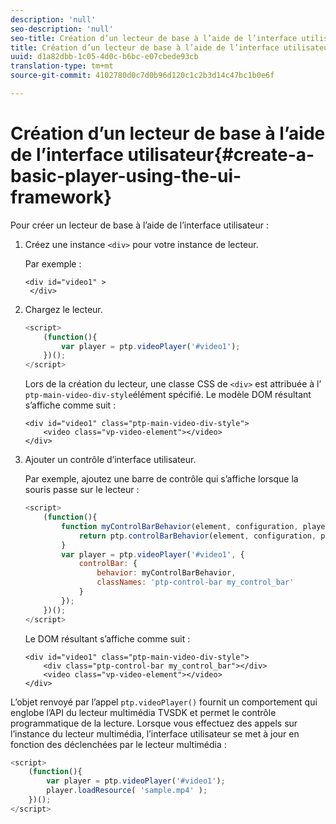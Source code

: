 ```yaml
---
description: 'null'
seo-description: 'null'
seo-title: Création d’un lecteur de base à l’aide de l’interface utilisateur
title: Création d’un lecteur de base à l’aide de l’interface utilisateur
uuid: d1a82dbb-1c05-4d0c-b6bc-e07cbede93cb
translation-type: tm+mt
source-git-commit: 4102780d0c7d0b96d120c1c2b3d14c47bc1b0e6f

---
```



# Création d’un lecteur de base à l’aide de l’interface utilisateur{#create-a-basic-player-using-the-ui-framework}

Pour créer un lecteur de base à l’aide de l’interface utilisateur :

1. Créez une instance `<div>` pour votre instance de lecteur.

   Par exemple :

   ```
   <div id="video1" > 
    </div>
   ```

1. Chargez le lecteur.

   ```js
   <script> 
       (function(){ 
           var player = ptp.videoPlayer('#video1'); 
       })(); 
   </script>
   ```

   Lors de la création du lecteur, une classe CSS de `<div>` est attribuée à l’ `ptp-main-video-div-style`élément spécifié. Le modèle DOM résultant s’affiche comme suit :

   ```
   <div id="video1" class="ptp-main-video-div-style"> 
       <video class="vp-video-element"></video> 
   </div>
   ```

1. Ajouter un contrôle d’interface utilisateur.

   Par exemple, ajoutez une barre de contrôle qui s’affiche lorsque la souris passe sur le lecteur :

   ```js
   <script> 
       (function(){ 
           function myControlBarBehavior(element, configuration, player) { 
               return ptp.controlBarBehavior(element, configuration, player); 
           } 
           var player = ptp.videoPlayer('#video1', { 
               controlBar: { 
                   behavior: myControlBarBehavior, 
                   classNames: 'ptp-control-bar my_control_bar' 
               } 
           }); 
       })(); 
   </script>
   ```

   Le DOM résultant s’affiche comme suit :

   ```
   <div id="video1" class="ptp-main-video-div-style"> 
       <div class="ptp-control-bar my_control_bar"></div> 
       <video class="vp-video-element"></video> 
   </div>
   ```

L’objet renvoyé par l’appel `ptp.videoPlayer()` fournit un comportement qui englobe l’API du lecteur multimédia TVSDK et permet le contrôle programmatique de la lecture. Lorsque vous effectuez des appels sur l’instance du lecteur multimédia, l’interface utilisateur se met à jour en fonction des  déclenchées par le lecteur multimédia :

```js
<script> 
    (function(){ 
        var player = ptp.videoPlayer('#video1'); 
        player.loadResource( 'sample.mp4' ); 
    })(); 
</script>
```

